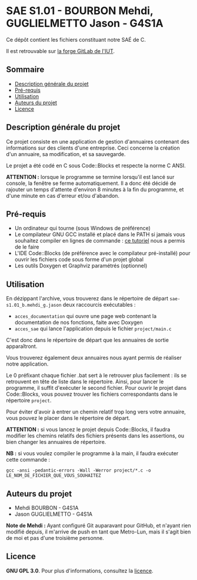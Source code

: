 # SAE S1.01 - BOURBON Mehdi, GUGLIELMETTO Jason - G4S1A
Ce dépôt contient les fichiers constituant notre SAÉ de C.

Il est retrouvable sur [la forge GitLab de l'IUT](https://forge.univ-lyon1.fr/p2205512/sae-s1.01_b.mehdi_g.jason).

## Sommaire
- [Description générale du projet](#description-générale-du-projet)
- [Pré-requis](#pré-requis)
- [Utilisation](#utilisation)
- [Auteurs du projet](#auteurs-du-projet)
- [Licence](#licence)

## Description générale du projet

Ce projet consiste en une application de gestion d'annuaires contenant des informations sur des clients d'une entreprise.
Ceci concerne la création d'un annuaire, sa modification, et sa sauvegarde.

Le projet a été codé en C sous Code::Blocks et respecte la norme C ANSI.

**ATTENTION :** lorsque le programme se termine lorsqu'il est lancé sur console, la fenêtre se ferme automatiquement. Il a donc été décidé de rajouter un temps d'attente d'environ 8 minutes à la fin du programme, et d'une minute en cas d'erreur et/ou d'abandon.

## Pré-requis

- Un ordinateur qui tourne (sous Windows de préférence)
- Le compilateur GNU GCC installé et placé dans le PATH si jamais vous souhaitez compiler en lignes de commande : [ce tutoriel](https://dev.to/gamegods3/how-to-install-gcc-in-windows-10-the-easier-way-422j) nous a permis de le faire
- L'IDE Code::Blocks (de préférence avec le compilateur pré-installé) pour ouvrir les fichiers code sous forme d'un projet global
- Les outils Doxygen et Graphviz paramétrés (optionnel)

## Utilisation

En dézippant l'archive, vous trouverez dans le répertoire de départ `sae-s1.01_b.mehdi_g.jason` deux raccourcis exécutables :

- `acces_documentation` qui ouvre une page web contenant la documentation de nos fonctions, faite avec Doxygen
- `acces_sae` qui lance l'application depuis le fichier `project/main.c`

C'est donc dans le répertoire de départ que les annuaires de sortie apparaîtront.

Vous trouverez également deux annuaires nous ayant permis de réaliser notre application.

Le 0 préfixant chaque fichier .bat sert à le retrouver plus facilement : ils se retrouvent en tête de liste dans le répertoire. Ainsi, pour lancer le programme, il suffit d'exécuter le second fichier.
Pour ouvrir le projet dans Code::Blocks, vous pouvez trouver les fichiers correspondants dans le répertoire `project`.

Pour éviter d'avoir à entrer un chemin relatif trop long vers votre annuaire, vous pouvez le placer dans le répertoire de départ.

**ATTENTION :** si vous lancez le projet depuis Code::Blocks, il faudra modifier les chemins relatifs des fichiers présents dans les assertions, ou bien changer les annuaires de répertoire.

__NB :__ si vous voulez compiler le programme à la main, il faudra exécuter cette commande :

```gcc -ansi -pedantic-errors -Wall -Werror project/*.c -o LE_NOM_DE_FICHIER_QUE_VOUS_SOUHAITEZ```

## Auteurs du projet

- Mehdi BOURBON - G4S1A
- Jason GUGLIELMETTO - G4S1A

__Note de Mehdi :__ Ayant configuré Git auparavant pour GitHub, et n'ayant rien modifié depuis, il m'arrive de push en tant que Metro-Lun, mais il s'agit bien de moi et pas d'une troisième personne.

## Licence

**GNU GPL 3.0**. Pour plus d'informations, consultez la [licence](LICENSE).

